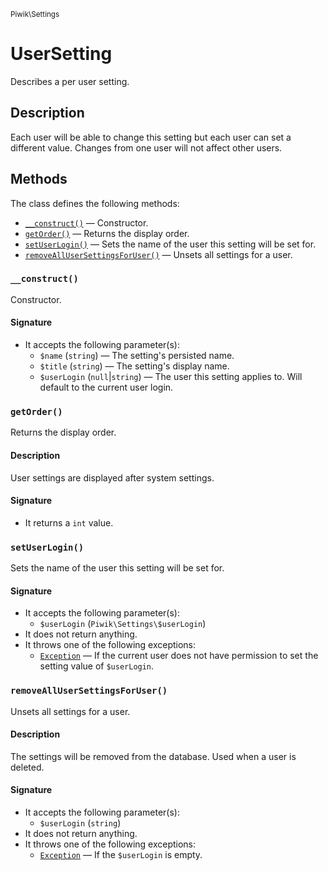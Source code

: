 <small>Piwik\Settings</small>

UserSetting
===========

Describes a per user setting.

Description
-----------

Each user will be able to change this setting but each user
can set a different value. Changes from one user will not affect other users.

Methods
-------

The class defines the following methods:

- [`__construct()`](#__construct) &mdash; Constructor.
- [`getOrder()`](#getorder) &mdash; Returns the display order.
- [`setUserLogin()`](#setuserlogin) &mdash; Sets the name of the user this setting will be set for.
- [`removeAllUserSettingsForUser()`](#removeallusersettingsforuser) &mdash; Unsets all settings for a user.

<a name="__construct" id="__construct"></a>
<a name="__construct" id="__construct"></a>
### `__construct()`

Constructor.

#### Signature

- It accepts the following parameter(s):
    - `$name` (`string`) &mdash; The setting's persisted name.
    - `$title` (`string`) &mdash; The setting's display name.
    - `$userLogin` (`null`|`string`) &mdash; The user this setting applies to. Will default to the current user login.

<a name="getorder" id="getorder"></a>
<a name="getOrder" id="getOrder"></a>
### `getOrder()`

Returns the display order.

#### Description

User settings are displayed after system settings.

#### Signature

- It returns a `int` value.

<a name="setuserlogin" id="setuserlogin"></a>
<a name="setUserLogin" id="setUserLogin"></a>
### `setUserLogin()`

Sets the name of the user this setting will be set for.

#### Signature

- It accepts the following parameter(s):
    - `$userLogin` (`Piwik\Settings\$userLogin`)
- It does not return anything.
- It throws one of the following exceptions:
    - [`Exception`](http://php.net/class.Exception) &mdash; If the current user does not have permission to set the setting value of `$userLogin`.

<a name="removeallusersettingsforuser" id="removeallusersettingsforuser"></a>
<a name="removeAllUserSettingsForUser" id="removeAllUserSettingsForUser"></a>
### `removeAllUserSettingsForUser()`

Unsets all settings for a user.

#### Description

The settings will be removed from the database. Used when
a user is deleted.

#### Signature

- It accepts the following parameter(s):
    - `$userLogin` (`string`)
- It does not return anything.
- It throws one of the following exceptions:
    - [`Exception`](http://php.net/class.Exception) &mdash; If the `$userLogin` is empty.

